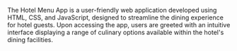 The Hotel Menu App is a user-friendly web application developed using HTML, CSS, and JavaScript, designed to streamline the dining experience for hotel guests. Upon accessing the app, users are greeted with an intuitive interface displaying a range of culinary options available within the hotel's dining facilities.
